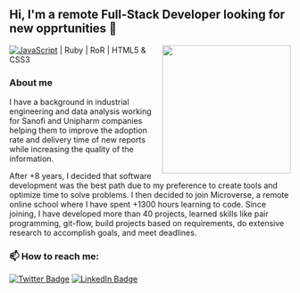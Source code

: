 ## Hi, I'm a remote Full-Stack Developer looking for new opprtunities 👋
<img align='right' src="https://media.giphy.com/media/iIGT8Y1rOYhBpdHh1C/giphy.gif" width="230">

[![JavaScript](https://img.shields.io/twitter/url?color=grey&label=JavaScript&logo=JavaScript&style=plastic&url=https%3A%2F%2Fes.wikipedia.org%2Fwiki%2FJavaScript)](#) | Ruby | RoR | HTML5 & CSS3

### About me

I have a background in industrial engineering and data analysis working for Sanofi and Unipharm companies helping them to improve the adoption rate and delivery time of new reports while increasing the quality of the information.

After +8 years, I decided that software development was the best path due to my preference to create tools and optimize time to solve problems. I then decided to join Microverse, a remote online school where I have spent +1300 hours learning to code. Since joining, I have developed more than 40 projects, learned skills like pair programming, git-flow, build projects based on requirements, do extensive research to accomplish goals, and meet deadlines.

### 📫 How to reach me:
[![Twitter Badge](https://img.shields.io/twitter/url?label=%40nriqu322&style=social&url=https%3A%2F%2Ftwitter.com%2Fnriqu322)](https://twitter.com/nriqu322)
[![LinkedIn Badge](https://img.shields.io/twitter/url?label=Luis%20Saavedra&logo=LinkedIn&style=social&url=https%3A%2F%2Fwww.linkedin.com%2Fin%2Fluis-saavedra-sanchez%2F)](https://www.linkedin.com/in/luis-saavedra-sanchez/)
